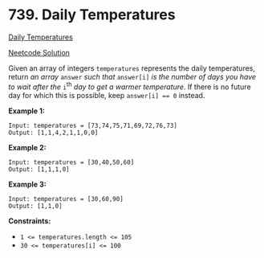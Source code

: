 # 739. Daily Temperatures

[Daily Temperatures](https://leetcode.com/problems/daily-temperatures/description/)

[Neetcode Solution](https://www.youtube.com/watch?v=cTBiBSnjO3c&pp=ygUabmVldGNvZGUgZGFpbHkgdGVtcGVyYXR1cmU%3D)

Given an array of integers `temperatures` represents the daily temperatures,
return <em>an array</em> `answer` <em>such that</em> `answer[i]` <em>is the
number of days you have to wait after the</em> `i`<sup>th</sup> <em>day to get a
warmer temperature</em>. If there is no future day for which this is possible,
keep `answer[i] == 0` instead.

**Example 1:**

```
Input: temperatures = [73,74,75,71,69,72,76,73]
Output: [1,1,4,2,1,1,0,0]
```

**Example 2:**

```
Input: temperatures = [30,40,50,60]
Output: [1,1,1,0]
```

**Example 3:**

```
Input: temperatures = [30,60,90]
Output: [1,1,0]
```

**Constraints:**

- `1 <= temperatures.length <= 105`
- `30 <= temperatures[i] <= 100`

